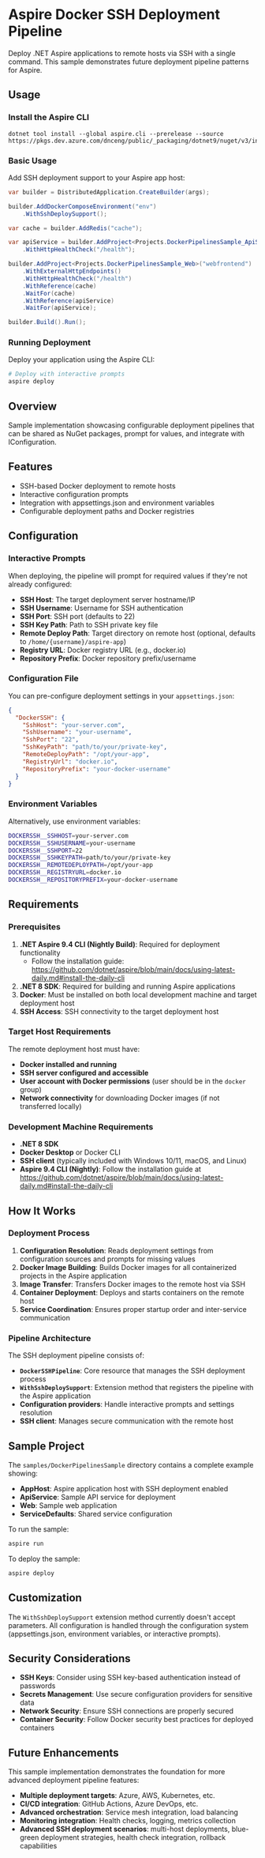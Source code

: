 # Aspire Docker SSH Deployment Pipeline

Deploy .NET Aspire applications to remote hosts via SSH with a single command. This sample demonstrates future deployment pipeline patterns for Aspire.

## Usage

### Install the Aspire CLI

```
dotnet tool install --global aspire.cli --prerelease --source https://pkgs.dev.azure.com/dnceng/public/_packaging/dotnet9/nuget/v3/index.json
```

### Basic Usage

Add SSH deployment support to your Aspire app host:

```csharp
var builder = DistributedApplication.CreateBuilder(args);

builder.AddDockerComposeEnvironment("env")
    .WithSshDeploySupport();

var cache = builder.AddRedis("cache");

var apiService = builder.AddProject<Projects.DockerPipelinesSample_ApiService>("apiservice")
    .WithHttpHealthCheck("/health");

builder.AddProject<Projects.DockerPipelinesSample_Web>("webfrontend")
    .WithExternalHttpEndpoints()
    .WithHttpHealthCheck("/health")
    .WithReference(cache)
    .WaitFor(cache)
    .WithReference(apiService)
    .WaitFor(apiService);

builder.Build().Run();
```

### Running Deployment

Deploy your application using the Aspire CLI:

```bash
# Deploy with interactive prompts
aspire deploy
```

## Overview

Sample implementation showcasing configurable deployment pipelines that can be shared as NuGet packages, prompt for values, and integrate with IConfiguration.

## Features

- SSH-based Docker deployment to remote hosts
- Interactive configuration prompts
- Integration with appsettings.json and environment variables
- Configurable deployment paths and Docker registries

## Configuration

### Interactive Prompts

When deploying, the pipeline will prompt for required values if they're not already configured:

- **SSH Host**: The target deployment server hostname/IP
- **SSH Username**: Username for SSH authentication
- **SSH Port**: SSH port (defaults to 22)
- **SSH Key Path**: Path to SSH private key file
- **Remote Deploy Path**: Target directory on remote host (optional, defaults to `/home/{username}/aspire-app`)
- **Registry URL**: Docker registry URL (e.g., docker.io)
- **Repository Prefix**: Docker repository prefix/username

### Configuration File

You can pre-configure deployment settings in your `appsettings.json`:

```json
{
  "DockerSSH": {
    "SshHost": "your-server.com",
    "SshUsername": "your-username",
    "SshPort": "22",
    "SshKeyPath": "path/to/your/private-key",
    "RemoteDeployPath": "/opt/your-app",
    "RegistryUrl": "docker.io",
    "RepositoryPrefix": "your-docker-username"
  }
}
```

### Environment Variables

Alternatively, use environment variables:

```bash
DOCKERSSH__SSHHOST=your-server.com
DOCKERSSH__SSHUSERNAME=your-username
DOCKERSSH__SSHPORT=22
DOCKERSSH__SSHKEYPATH=path/to/your/private-key
DOCKERSSH__REMOTEDEPLOYPATH=/opt/your-app
DOCKERSSH__REGISTRYURL=docker.io
DOCKERSSH__REPOSITORYPREFIX=your-docker-username
```

## Requirements

### Prerequisites

1. **.NET Aspire 9.4 CLI (Nightly Build)**: Required for deployment functionality
   - Follow the installation guide: https://github.com/dotnet/aspire/blob/main/docs/using-latest-daily.md#install-the-daily-cli
2. **.NET 8 SDK**: Required for building and running Aspire applications
3. **Docker**: Must be installed on both local development machine and target deployment host
4. **SSH Access**: SSH connectivity to the target deployment host

### Target Host Requirements

The remote deployment host must have:

- **Docker installed and running**
- **SSH server configured and accessible**
- **User account with Docker permissions** (user should be in the `docker` group)
- **Network connectivity** for downloading Docker images (if not transferred locally)

### Development Machine Requirements

- **.NET 8 SDK**
- **Docker Desktop** or Docker CLI
- **SSH client** (typically included with Windows 10/11, macOS, and Linux)
- **Aspire 9.4 CLI (Nightly)**: Follow the installation guide at https://github.com/dotnet/aspire/blob/main/docs/using-latest-daily.md#install-the-daily-cli

## How It Works

### Deployment Process

1. **Configuration Resolution**: Reads deployment settings from configuration sources and prompts for missing values
2. **Docker Image Building**: Builds Docker images for all containerized projects in the Aspire application
3. **Image Transfer**: Transfers Docker images to the remote host via SSH
4. **Container Deployment**: Deploys and starts containers on the remote host
5. **Service Coordination**: Ensures proper startup order and inter-service communication

### Pipeline Architecture

The SSH deployment pipeline consists of:

- **`DockerSSHPipeline`**: Core resource that manages the SSH deployment process
- **`WithSshDeploySupport`**: Extension method that registers the pipeline with the Aspire application
- **Configuration providers**: Handle interactive prompts and settings resolution
- **SSH client**: Manages secure communication with the remote host

## Sample Project

The `samples/DockerPipelinesSample` directory contains a complete example showing:

- **AppHost**: Aspire application host with SSH deployment enabled
- **ApiService**: Sample API service for deployment
- **Web**: Sample web application
- **ServiceDefaults**: Shared service configuration

To run the sample:

```bash
aspire run
```

To deploy the sample:

```bash
aspire deploy
```

## Customization

The `WithSshDeploySupport` extension method currently doesn't accept parameters. All configuration is handled through the configuration system (appsettings.json, environment variables, or interactive prompts).

## Security Considerations

- **SSH Keys**: Consider using SSH key-based authentication instead of passwords
- **Secrets Management**: Use secure configuration providers for sensitive data
- **Network Security**: Ensure SSH connections are properly secured
- **Container Security**: Follow Docker security best practices for deployed containers

## Future Enhancements

This sample implementation demonstrates the foundation for more advanced deployment pipeline features:

- **Multiple deployment targets**: Azure, AWS, Kubernetes, etc.
- **CI/CD integration**: GitHub Actions, Azure DevOps, etc.
- **Advanced orchestration**: Service mesh integration, load balancing
- **Monitoring integration**: Health checks, logging, metrics collection
- **Advanced SSH deployment scenarios**: multi-host deployments, blue-green deployment strategies, health check integration, rollback capabilities
